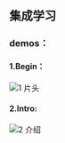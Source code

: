 ## 集成学习
### demos：
#### 1.Begin：
![1 片头](https://github.com/user-attachments/assets/8ae389c2-da31-4554-a365-290af3ab79d1)
#### 2.Intro:
![2 介绍](https://github.com/user-attachments/assets/b85ebae6-bff4-4cf0-93a5-e570234af6d6)
